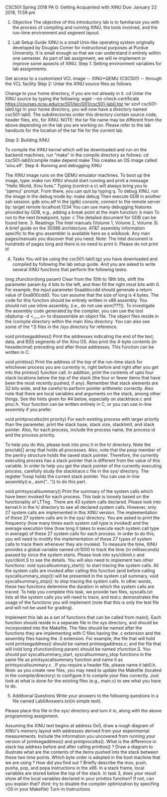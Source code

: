 CSC501 Spring 2018
PA 0: Getting Acquainted with XINU
Due: January 22 2018, 11:59 pm
1. Objective
The objective of this introductory lab is to familiarize you with the process of compiling and running XINU, the tools involved, and the run-time environment and segment layout.

2. Lab Setup Guide
XINU is a small Unix-like operating system originally developed by Douglas Comer for instructional purposes at Purdue University. It is small enough so that we can understand it entirely within one semester. As part of lab assignment, we will re-implement or improve some apsects of XINU.
Step 1: Setting environment variables for lab assignments:

Get access to a customized VCL image -- XINU+QEMU (CSC501) -- through the VCL facility
Step 2: Untar the XINU source files as follows:

Change to your home directory, if you are not already in it.
cd
Untar the XINU source by typing the following:
wget --no-check-certificate https://courses.ncsu.edu/csc501/lec/001/csc501-lab0.tgz
tar xzvf csc501-lab0.tgz
In your home directory, you will now have a directory named csc501-lab0. The subdirectories under this directory contain source code, header files, etc, for XINU. NOTE: the tar file name may be different from the above depending on the lab you are working on. Please refer to the lab handouts for the location of the tar file for the current lab.

Step 3: Building XINU

To compile the XINU kernel which will be downloaded and run on the backend machines, run "make" in the compile directory as follows:
cd csc501-lab0/compile
make depend
make
This creates an OS image called 'xinu.elf'.
Step 4: Running and debugging XINU

The XINU image runs on the QEMU emulator machines. To boot up the image, type:
make run
XINU should start running and print a message "Hello World, Xinu lives."
Typing (control-a c) will always bring you to '(qemu)' prompt. From there, you can quit by typing q.
To debug XINU, run the image in the debug mode by:
make debug
Then execute GDB in another ssh session:
gdb xinu.elf
In the (gdb) console, connect to the remote server by:
target remote localhost:1234
You can use many debugging features provided by GDB, e.g., adding a break point at the main function:
b main
To run to the next breakpoint, type:
c
The detailed document for GDB can be found here.
3. Readings
The Intel manuals (Volume 1, Volume 2, Volume 3).
A brief guide on the 30386 architecture.
AT&T assembly information specific to the gnu assembler is available here as a wikibook.
Any man pages/manuals you discover that you need.
Note: The Intel document is hundreds of pages long and there is no need to print it. Please do not print it!

4. Tasks
You will be using the csc501-lab0.tgz you have downloaded and compiled by following the lab setup guide. And you are asked to write several XINU functions that perform the following tasks:

long zfunction(long param)
Clear from the 10th to 18th bits, shift the parameter param by 4 bits to the left, and then fill the right most bits with 0. For example, the input parameter 0xaabbccdd should generate a return value of 0xa800cdd0. You can assume that the size of long is 4 bytes. The code for this function should be entirely written in x86 assembly. You should not use inline assembly, (i.e., do not use asm(???)). To investigate the assembly code generated by the compiler, you can use the tool objdump -d <___.o> to disassemble an object file. The object files reside in the /compile directory within the main Xinu directory. You can also see some of the *.S files in the /sys directory for reference.

void printsegaddress()
Print the addresses indicating the end of the text, data, and BSS segments of the Xinu OS. Also print the 4-byte contents (in hexadecimal) preceding and after those addresses. This function can be written in C.

void printtos()
Print the address of the top of the run-time stack for whichever process you are currently in, right before and right after you get into the printos() function call. In addition, print the contents of upto four stack locations below the top of the stack (the four or fewer items that have been the most recently pushed, if any). Remember that stack elements are 32 bits wide, and be careful to perform pointer arithmetic correctly. Also note that there are local variables and arguments on the stack, among other things. See the hints given for #4 below, especially on stacktrace.c and proc.h. Your function can be written entirely in C, or you can use in-line assembly if you prefer.

void printprocstks(int priority)
For each existing process with larger priority than the parameter, print the stack base, stack size, stacklimit, and stack pointer. Also, for each process, include the process name, the process id and the process priority.

To help you do this, please look into proc.h in the h/ directory. Note the proctab[] array that holds all processes. Also, note that the pesp member of the pentry structure holds the saved stack pointer. Therefore, the currently executing process has a stack pointer that is different from the value of this variable. In order to help you get the stack pointer of the currently executing process, carefully study the stacktrace.c file in the sys/ directory. The register %esp holds the current stack pointer. You can use in-line assembly(i.e., asm("...")) to do this part.

void printsyscallsummary()
Print the summary of the system calls which have been invoked for each process. This task is loosely based on the functionality of LTTng . There are 43 system calls declared. Please look into kernel.h in the h/ directory to see all declared system calls. However, only 27 system calls are implemented in this XINU version. The implementation of these 27 system calls are in the sys/ directory. You are asked to print the frequency (how many times each system call type is invoked) and the average execution time (how long it takes to execute each system call type in average) of these 27 system calls for each process. In order to do this, you will need to modify the implementation of these 27 types of system calls to trace them whenever they are invoked. To measure the time, XINU provides a global variable named ctr1000 to track the time (in milliseconds) passed by since the system starts. Please look into sys/clkinit.c and sys/clkint.S to see the details.
You will also need to implement two other functions:
void syscallsummary_start(): to start tracing the system calls. All the system calls are invoked after calling this function (and before calling syscallsummary_stop()) will be presented in the system call summary.
void syscallsummary_stop(): to stop tracing the system calls.
In other words, these two functions determine the duration in which the system calls are traced.
To help you complete this task, we provide two files, syscalls.txt lists all the system calls you will need to trace, and test.c demonstrates the usage of the functions you will implement (note that this is only the test file and will not be used for grading).

Implement this lab as a set of functions that can be called from main(). Each function should reside in a separate file in the sys directory, and should be incorporated into the Makefile. The files should be named after the functions they are implementing with C files having the .c extension and the assembly files having the .S extension. For example, the file that will hold void printsegaddress() should be named printsegaddress.c; and the file that will hold long zfunction(long param) should be named zfunction.S. You should put syscallsummary_start, syscallsummary_stop functions in the same file as printsyscallsummary function and name it as printsyscallsummary.c . If you require a header file, please name it lab0.h. Note: as you create new files, you may need to update the Makefile (located in the compile/directory) to configure it to compile your files correctly. Just look at what is done for the existing files (e.g., main.c) to see what you have to do.

5. Additional Questions
Write your answers to the following questions in a file named Lab0Answers.txt(in simple text).

Please place this file in the sys/ directory and turn it in, along with the above programming assignment.

Assuming the XINU text begins at address 0x0, draw a rough diagram of XINU's memory layout with addresses derived from your experimental measurements. Include the information you uncovered from running your version of printsegaddress() and printprocstks().
What is the difference in stack top address before and after calling printtos() ? Draw a diagram to illustrate what are the contents of the items pushed into the stack between these two time points.
Which byte order is adopted in the host machine that we are using ? How did you find out ?
Briefly describe the mov, push, pusha, pop, and popa instructions in the x86.
In a stack frame, local variables are stored below the top of the stack. In task 3, does your result show all the local variables declared in your printtos function? If not, can you explain that? (hint: try to disable the compiler optimization by specifing -O0 in your Makefile)
Turn-in Instructions